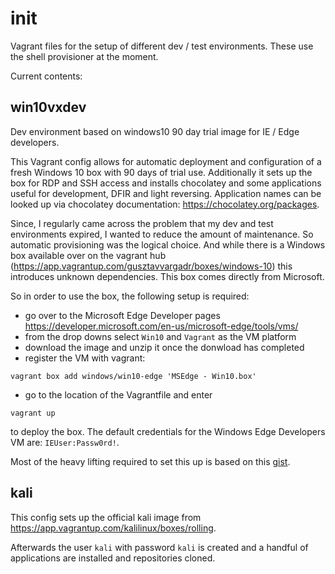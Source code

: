 # init
Vagrant files for the setup of different dev / test environments. These use the shell provisioner at the moment.

Current contents:

## win10vxdev

Dev environment based on windows10 90 day trial image for IE / Edge developers. 

This Vagrant config allows for automatic deployment and configuration of a fresh Windows 10 box with 90 days of trial use. Additionally it sets up the box for RDP and SSH access and installs chocolatey and some applications useful for development, DFIR and light reversing. Application names can be looked up via chocolatey documentation: https://chocolatey.org/packages. 

Since, I regularly came across the problem that my dev and test environments expired, I wanted to reduce the amount of maintenance. So automatic provisioning was the logical choice. And while there is a Windows box available over on the vagrant hub (https://app.vagrantup.com/gusztavvargadr/boxes/windows-10) this introduces unknown dependencies. This box comes directly from Microsoft.

So in order to use the box, the following setup is required:
+ go over to the Microsoft Edge Developer pages https://developer.microsoft.com/en-us/microsoft-edge/tools/vms/
+ from the drop downs select `Win10` and `Vagrant` as the VM platform
+ download the image and unzip it once the donwload has completed
+ register the VM with vagrant:
```
vagrant box add windows/win10-edge 'MSEdge - Win10.box'
```
+ go to the location of the Vagrantfile and enter
```
vagrant up
``` 
to deploy the box. The default credentials for the Windows Edge Developers VM are: `IEUser:Passw0rd!`.

Most of the heavy lifting required to set this up is based on this [gist](https://gist.github.com/santrancisco/a7183470efa0e3412222670d0bfb3da5).


## kali

This config sets up the official kali image from https://app.vagrantup.com/kalilinux/boxes/rolling.

Afterwards the user `kali` with password `kali` is created and a handful of applications are installed and repositories cloned.

